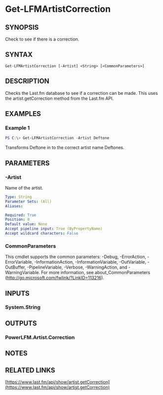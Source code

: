 # Get-LFMArtistCorrection

## SYNOPSIS
Check to see if there is a correction.

## SYNTAX

```
Get-LFMArtistCorrection [-Artist] <String> [<CommonParameters>]
```

## DESCRIPTION
Checks the Last.fm database to see if a correction can be made. This uses the artist.getCorrection method from the Last.fm API.

## EXAMPLES

### Example 1
```powershell
PS C:\> Get-LFMArtistCorrection -Artist Deftone
```

Transforms Deftone in to the correct artist name Deftones.

## PARAMETERS

### -Artist
Name of the artist.

```yaml
Type: String
Parameter Sets: (All)
Aliases:

Required: True
Position: 0
Default value: None
Accept pipeline input: True (ByPropertyName)
Accept wildcard characters: False
```

### CommonParameters
This cmdlet supports the common parameters: -Debug, -ErrorAction, -ErrorVariable, -InformationAction, -InformationVariable, -OutVariable, -OutBuffer, -PipelineVariable, -Verbose, -WarningAction, and -WarningVariable.
For more information, see about_CommonParameters (http://go.microsoft.com/fwlink/?LinkID=113216).

## INPUTS

### System.String

## OUTPUTS

### PowerLFM.Artist.Correction

## NOTES

## RELATED LINKS

[https://www.last.fm/api/show/artist.getCorrection](https://www.last.fm/api/show/artist.getCorrection)
